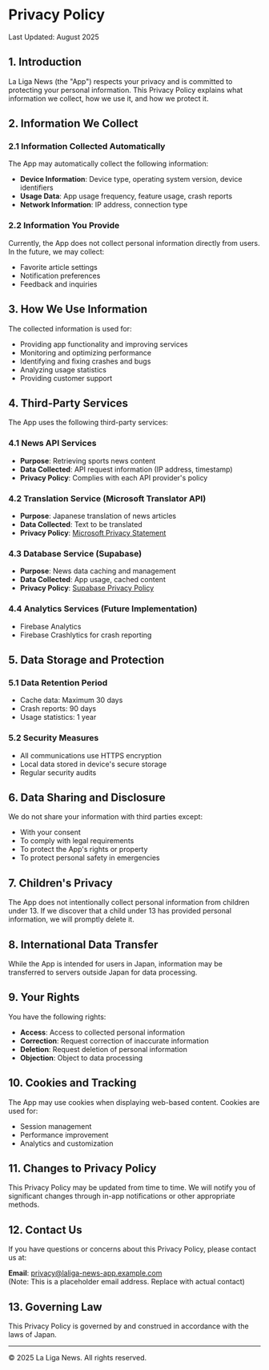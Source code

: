 # Privacy Policy

Last Updated: August 2025

## 1. Introduction

La Liga News (the "App") respects your privacy and is committed to protecting your personal information. This Privacy Policy explains what information we collect, how we use it, and how we protect it.

## 2. Information We Collect

### 2.1 Information Collected Automatically

The App may automatically collect the following information:

- **Device Information**: Device type, operating system version, device identifiers
- **Usage Data**: App usage frequency, feature usage, crash reports
- **Network Information**: IP address, connection type

### 2.2 Information You Provide

Currently, the App does not collect personal information directly from users. In the future, we may collect:

- Favorite article settings
- Notification preferences
- Feedback and inquiries

## 3. How We Use Information

The collected information is used for:

- Providing app functionality and improving services
- Monitoring and optimizing performance
- Identifying and fixing crashes and bugs
- Analyzing usage statistics
- Providing customer support

## 4. Third-Party Services

The App uses the following third-party services:

### 4.1 News API Services
- **Purpose**: Retrieving sports news content
- **Data Collected**: API request information (IP address, timestamp)
- **Privacy Policy**: Complies with each API provider's policy

### 4.2 Translation Service (Microsoft Translator API)
- **Purpose**: Japanese translation of news articles
- **Data Collected**: Text to be translated
- **Privacy Policy**: [Microsoft Privacy Statement](https://privacy.microsoft.com/)

### 4.3 Database Service (Supabase)
- **Purpose**: News data caching and management
- **Data Collected**: App usage, cached content
- **Privacy Policy**: [Supabase Privacy Policy](https://supabase.com/privacy)

### 4.4 Analytics Services (Future Implementation)
- Firebase Analytics
- Firebase Crashlytics for crash reporting

## 5. Data Storage and Protection

### 5.1 Data Retention Period
- Cache data: Maximum 30 days
- Crash reports: 90 days
- Usage statistics: 1 year

### 5.2 Security Measures
- All communications use HTTPS encryption
- Local data stored in device's secure storage
- Regular security audits

## 6. Data Sharing and Disclosure

We do not share your information with third parties except:

- With your consent
- To comply with legal requirements
- To protect the App's rights or property
- To protect personal safety in emergencies

## 7. Children's Privacy

The App does not intentionally collect personal information from children under 13. If we discover that a child under 13 has provided personal information, we will promptly delete it.

## 8. International Data Transfer

While the App is intended for users in Japan, information may be transferred to servers outside Japan for data processing.

## 9. Your Rights

You have the following rights:

- **Access**: Access to collected personal information
- **Correction**: Request correction of inaccurate information
- **Deletion**: Request deletion of personal information
- **Objection**: Object to data processing

## 10. Cookies and Tracking

The App may use cookies when displaying web-based content. Cookies are used for:

- Session management
- Performance improvement
- Analytics and customization

## 11. Changes to Privacy Policy

This Privacy Policy may be updated from time to time. We will notify you of significant changes through in-app notifications or other appropriate methods.

## 12. Contact Us

If you have questions or concerns about this Privacy Policy, please contact us at:

**Email**: privacy@laliga-news-app.example.com  
(Note: This is a placeholder email address. Replace with actual contact)

## 13. Governing Law

This Privacy Policy is governed by and construed in accordance with the laws of Japan.

---

© 2025 La Liga News. All rights reserved.